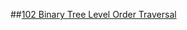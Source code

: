##[102 Binary Tree Level Order Traversal](https://leetcode.com/problems/binary-tree-level-order-traversal/)
